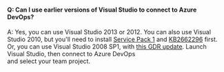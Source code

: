 #### Q:	Can I use earlier versions of Visual Studio to connect to Azure DevOps?

A:	Yes, you can use Visual Studio 2013 or 2012. You can also use Visual Studio 2010, 
but you'll need to install [Service Pack 1](https://www.microsoft.com/en-us/download/details.aspx?id=34677) 
and [KB2662296](http://support.microsoft.com/kb/2662296) first. Or, you can use Visual 
Studio 2008 SP1, with [this GDR update](http://support.microsoft.com/kb/2673642). 
Launch Visual Studio, then connect to Azure DevOps  
and select your team project.